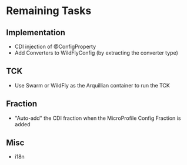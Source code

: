 # Remaining Tasks

## Implementation

* CDI injection of @ConfigProperty
* Add Converters to WildFlyConfig (by extracting the converter type)

## TCK

* Use Swarm or WildFly as the Arquillian container to run the TCK 

## Fraction

* "Auto-add" the CDI fraction when the MicroProfile Config Fraction is added

## Misc

* i18n